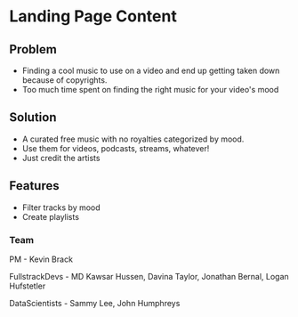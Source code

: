 # Landing Page Content

## Problem 
-	Finding a cool music to use on a video and end up getting taken down because of copyrights.
-	Too much time spent on finding the right music for your video's mood

## Solution
-	A curated free music with no royalties categorized by mood.
-	Use them for videos, podcasts, streams, whatever!
-	Just credit the artists

## Features
-	Filter tracks by mood
-	Create playlists

### Team
PM - Kevin Brack

FullstrackDevs - MD Kawsar Hussen, Davina Taylor, Jonathan Bernal, Logan Hufstetler

DataScientists - Sammy Lee, John Humphreys